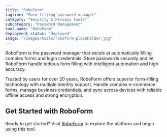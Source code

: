 ```yaml
---
title: "RoboForm"
tagline: "Form-filling password manager"
category: "Security & Privacy Tools"
subcategory: "Password Management"
tool_name: "RoboForm"
deployment_status: "deployed"
image: "/images/tools/roboform-placeholder.jpg"
---
```

RoboForm is the password manager that excels at automatically filling complex forms and login credentials. Store passwords securely and let RoboForm handle tedious form filling with intelligent automation and high accuracy.

Trusted by users for over 20 years, RoboForm offers superior form-filling technology with multiple identity support. Handle complex e-commerce forms, manage business credentials, and sync across devices with reliable offline access and strong encryption.
## Get Started with RoboForm

Ready to get started? Visit [RoboForm](https://roboform.com) to explore the platform and begin using this tool.
